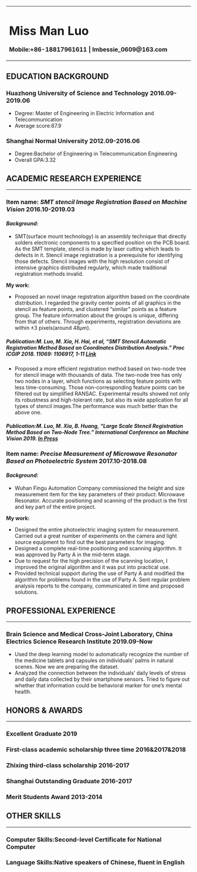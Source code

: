 <table border="0">
  <tr>
    <td width="50%">
      <h1>Miss Man Luo</h1>
      <p><b>Mobile:+86-18817961611 |  lmbessie_0609@163.com</b></p>
    </td>
  </tr>
 </table>
 
## EDUCATION BACKGROUND
### Huazhong University of Science and Technology             2016.09-2019.06       
+ Degree: Master of Engineering in Electric Information and Telecommunication
+ Average score:87.9
 
### Shanghai Normal University                                2012.09-2016.06
+ Degree:Bachelor of Engineering in Telecommunication Engineering
+ Overall GPA:3.32
 
## ACADEMIC RESEARCH EXPERIENCE
---
### Item name: *SMT stencil Image Registration Based on Machine Vision*          2016.10-2019.03
#### *Background:*
+ SMT(surface mount technology) is an assembly technique that directly solders electronic components to a specified position on the PCB  board. As the SMT template, stencil is made by laser cutting which leads to defects in it. Stencil image registration is a prerequisite for identifying those defects. Stencil images with the high resolution consist of intensive graphics distributed regularly, which made traditional registration methods invalid.

**My work:**
+ Proposed an novel image registration algorithm based on the coordinate distribution. I regarded the gravity center points of all    graphics in the stencil as feature points, and clustered “similar” points as a feature group. The feature information about the groups is unique, differing from that of others. Through experiments, registration deviations are within ±3 pixels(around 48μm).
##### Publication:M. Luo, M. Xia, H. Hai, et al, “SMT Stencil Automatic Registration Method Based on Coordinates Distribution Analysis.” Proc ICGIP 2018. 11069: 1106917, 1-11 [Link](https://www.spiedigitallibrary.org/conference-proceedings-of-spie/11069/1106917/SMT-stencil-automatic-registration-method-based-on-coordinates-distribution-analysis/10.1117/12.2524289.short?SSO=1)
+ Proposed a more efficient registration method based on two-node tree for stencil image with thousands of data. The two-node tree has only two nodes in a layer, which functions as selecting feature points with less time-consuming. Those non-corresponding feature points can be filtered out by simplified RANSAC. Experimental results showed not only its robustness and high-tolerant rate, but also its wide application for all types of stencil images.The performance was much better than the above one.
##### Publication:M. Luo, M. Xia, B. Huang, “Large Scale Stencil Registration Method Based on Two-Node Tree.” International Conference on Machine Vision 2019. [In Press](https://pan.baidu.com/s/1fGzqIgEFyXcnF3n0_IcaoQ)
 
### Item name: *Precise Measurement of Microwave Resonator Based on Photoelectric System*             2017.10-2018.08
#### *Background:*
+ Wuhan Fingu Automation Company commissioned the height and size measurement item for the key parameters of their product: Microwave Resonator. Accurate positioning and scanning of the product is the first and key part of the entire project.

**My work:**
+ Designed the entire photoelectric imaging system for measurement. Carried out a great number of experiments on the camera and light source equipment to find out the best parameters for imaging.
+ Designed a complete real-time positioning and scanning algorithm. It was approved by Party A in the mid-term stage.
+ Due to request for the high precision of the scanning location, I improved the original algorithm and it was put into practical use.
+ Provided technical support during the use of Party A and modified the algorithm for problems found in the use of Party A. Sent regular problem analysis reports to the company, communicated in time and proposed solutions.

## PROFESSIONAL EXPERIENCE
---
### Brain Science and Medical Cross-Joint Laboratory, China Electrics Science Research Institute             2019.09-Now
+ Used the deep learning model to automatically recognize the number of the medicine tablets and capsules on individuals’ palms in natural scenes. Now we are preparing the dataset.
+ Analyzed the connection between the individuals’ daily levels of stress and daily data collected by their smartphone sensors. Tried to figure out whether that information could be behavioral marker for one’s mental health. 

## HONORS & AWARDS
---
### Excellent Graduate             2019
### First-class academic scholarship **three time**             2016&2017&2018
### Zhixing third-class scholarship             2016-2017
### Shanghai Outstanding Graduate             2016-2017
### Merit Students Award             2013-2014

## OTHER SKILLS
---
### Computer Skills:Second-level Certificate for National Computer
### Language Skills:Native speakers of Chinese, fluent in English
